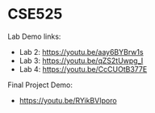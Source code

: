 # CSE525
Lab Demo links:
  * Lab 2: https://youtu.be/aay6BYBrw1s
  * Lab 3: https://youtu.be/qZS2tUwpg_I
  * Lab 4: https://youtu.be/CcCUOtB377E

Final Project Demo:
  * https://youtu.be/RYikBVIporo

